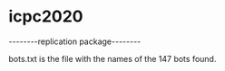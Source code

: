# icpc2020

--------replication package--------

bots.txt is the file with the names of the 147 bots found.

